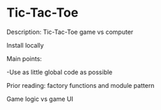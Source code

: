 # Tic-Tac-Toe

Description: Tic-Tac-Toe game vs computer

Install locally

Main points:

-Use as little global code as possible

Prior reading: factory functions and module pattern

Game logic vs game UI
